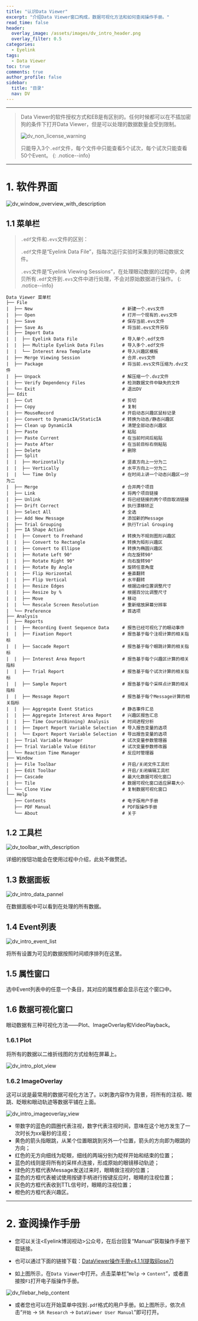 ```yaml
---
title: "认识Data Viewer"
excerpt: "介绍Data Viewer窗口构成，数据可视化方法和如何查阅操作手册。"
read_time: false
header:
  overlay_image: /assets/images/dv_intro_header.png
  overlay_filter: 0.5
categories:
  - Eyelink
tags:
  - Data Viewer
toc: true
comments: true
author_profile: false
sidebar:
  title: "目录"
  nav: DV
---
```


---

> Data Viewer的软件授权方式和EB是有区别的。任何时候都可以在不插加密狗的条件下打开Data Viewer，但是可以处理的数据数量会受到限制。
> 
> ![dv_non_license_warning](/assets/images/dv_non_license_warning.png)
> 
> 只能导入3个`.edf`文件，每个文件中只能查看5个试次，每个试次只能查看50个Event。
{: .notice--info}

---

# 1. 软件界面

![dv_window_overview_with_description](/assets/images/dv_window_overview_with_description.png)

## 1.1 菜单栏

> `.edf`文件和`.evs`文件的区别：
> 
> `.edf`文件是“Eyelink Data File”，指每次运行实验时采集到的眼动数据文件。
> 
> `.evs`文件是“Eyelink Viewing Sessions”，在处理眼动数据的过程中，会拷贝所有`.edf`文件到`.evs`文件中进行处理，不会对原始数据进行操作。
{: .notice--info}

```
Data Viewer 菜单栏
├── File                    
|  ├── New                                  # 新建一个.evs文件
|  ├── Open                                 # 打开一个现有的.evs文件
|  ├── Save                                 # 保存当前.evs文件
|  ├── Save As                              # 将当前.evs文件另存
|  ├── Import Data          
|  |  ├── Eyelink Data File                 # 导入单个.edf文件
|  |  ├── Multiple Eyelink Data Files       # 导入多个.edf文件
|  |  └── Interest Area Template            # 导入兴趣区模板
|  ├── Merge Viewing Session                # 合并.evs文件
|  ├── Package                              # 将当前.evs文件压缩为.dvz文件
|  ├── Unpack                               # 解压缩一个.dvz文件
|  ├── Verify Dependency Files              # 检测数据文件中缺失的文件
|  └── Exit                                 # 退出DV
├── Edit
|  ├── Cut                                  # 剪切
|  ├── Copy                                 # 复制
|  ├── MouseRecord                          # 开启动态兴趣区鼠标记录
|  ├── Convert to DynamicIA/StaticIA        # 转换为动态/静态兴趣区
|  ├── Clean up DynamicIA                   # 清楚全部动态兴趣区
|  ├── Paste                                # 粘贴
|  ├── Paste Current                        # 在当前时间后粘贴
|  ├── Paste After                          # 在当前目标右侧粘贴
|  ├── Delete                               # 删除
|  ├── Split
|  |  ├── Horizontally                      # 竖直方向上一分为二
|  |  ├── Vertically                        # 水平方向上一分为二
|  |  └── Time Only                         # 在时间上讲一个动态兴趣区一分为二
|  ├── Merge                                # 合并两个项目
|  ├── Link                                 # 将两个项目链接
|  ├── Unlink                               # 将已经链接的两个项目取消链接
|  ├── Drift Correct                        # 执行漂移矫正
|  ├── Select All                           # 全选
|  ├── Add New Message                      # 添加新的Message
|  ├── Trial Grouping                       # 执行Trial Grouping
|  ├── IA Shape Action
|  |  ├── Convert to Freehand               # 转换为不规则图形兴趣区
|  |  ├── Convert to Rectangle              # 转换为矩形兴趣区
|  |  ├── Convert to Ellipse                # 转换为椭圆兴趣区
|  |  ├── Rotate Left 90°                   # 向左旋转90°
|  |  ├── Rotate Right 90°                  # 向右旋转90°
|  |  ├── Rotate By Angle                   # 旋转任意角度
|  |  ├── Flip Horizontal                   # 垂直翻转
|  |  ├── Flip Vertical                     # 水平翻转
|  |  ├── Resize Edges                      # 根据边缘位置调整尺寸
|  |  ├── Resize by %                       # 根据百分比调整尺寸
|  |  ├── Move                              # 移动
|  |  └── Rescale Screen Resolution         # 重新缩放屏幕分辨率
|  └── Preference                           # 首选项
├── Analysis
|  ├── Reports
|  |  ├── Recording Event Sequence Data     # 报告已经可视化了的眼动事件
|  |  ├── Fixation Report                   # 报告基于每个注视计算的相关指标
|  |  ├── Saccade Report                    # 报告基于每个眼跳计算的相关指标
|  |  ├── Interest Area Report              # 报告基于每个兴趣区计算的相关指标
|  |  ├── Trial Report                      # 报告基于每个试次计算的相关指标
|  |  ├── Sample Report                     # 报告基于每个采样点计算的相关指标
|  |  ├── Message Report                    # 报告基于每个Message计算的相关指标
|  |  ├── Aggregate Event Statics           # 静态事件汇总
|  |  ├── Aggregate Interest Area Report    # 兴趣区报告汇总
|  |  ├── Time Course(Binning) Analysis     # 时间进程分析
|  |  ├── Import Report Variable Selection  # 导入报告变量的选项
|  |  └── Export Report Variable Selection  # 导出报告变量的选项
|  ├── Trial Variable Manager               # 试次变量参数管理器
|  ├── Trial Variable Value Editor          # 试次变量参数修改器
|  └── Reaction Time Manager                # 反应时管理器
├── Window
|  ├── File Toolbar                         # 开启/关闭文件工具栏
|  ├── Edit Toolbar                         # 开启/关闭编辑工具栏
|  ├── Cascade                              # 最大化数据可视化窗口
|  ├── Tile                                 # 数据可视化窗口适应屏幕大小
|  └── Clone View                           # 复制数据可视化窗口
└── Help
   ├── Contents                             # 电子版用户手册
   ├── PDF Manual                           # PDF版操作手册
   └── About                                # 关于
```

## 1.2 工具栏

![dv_toolbar_with_description](/assets/images/dv_toolbar_with_description.png)

详细的按钮功能会在使用过程中介绍，此处不做赘述。

## 1.3 数据面板

![dv_intro_data_pannel](/assets/images/dv_intro_data_pannel.png)

在数据面板中可以看到在处理的所有数据。

## 1.4 Event列表

![dv_intro_event_list](/assets/images/dv_intro_event_list.png)

将所有设置为可见的数据按照时间顺序排列在这里。

## 1.5 属性窗口

选中Event列表中的任意一个条目，其对应的属性都会显示在这个窗口中。

## 1.6 数据可视化窗口

眼动数据有三种可视化方法——Plot、ImageOverlay和VideoPlayback。

### 1.6.1 Plot

将所有的数据以二维折线图的方式绘制在屏幕上。

![dv_intro_plot_view](/assets/images/dv_intro_plot_view.png)

### 1.6.2 ImageOverlay

这可以说是最常用的数据可视化方法了。以刺激内容作为背景，将所有的注视、眼跳、眨眼和眼动轨迹等数据平铺在上面。

![dv_intro_imageoverlay_view](/assets/images/dv_intro_imageoverlay_view.png)

* 带数字的蓝色的圆圈代表注视，数字代表注视时间，意味在这个地方发生了一次时长为xx毫秒的注视；
* 黄色的箭头指眼跳，从某个位置眼跳到另外一个位置，箭头的方向即为眼跳的方向；
* 红色的无方向细线为眨眼，细线的两端分别为眨样开始和结束的位置；
* 蓝色的线则是将所有的采样点连接，形成原始的眼镜移动轨迹；
* 绿色的方框代表Message发送过来时，眼睛做注视的位置；
* 蓝色的方框代表被试使用按键手柄进行按键反应时，眼睛的注视位置；
* 灰色的方框代表收到TTL信号时，眼睛的注视位置；
* 橙色的方框代表兴趣区。

---

# 2. 查阅操作手册

* 您可以关注<Eyelink博润视动>公众号，在后台回复“Manual”获取操作手册下载链接。

* 也可以通过下面的链接下载：[DataViewer操作手册v4.1.1(提取码pse7)](https://pan.baidu.com/s/1LKEcs4Y7qBymMesG6H9ktg)

* 如上图所示，在`Data Viewer`中打开。点击菜单栏“`Help` -> `Content`”，或者直接按`F1`打开电子版操作手册。

![dv_filebar_help_content](/assets/images/dv_filebar_help_content.png)

* 或者您也可以在开始菜单中找到`.pdf`格式的用户手册。如上图所示，依次点击“`开始` -> `SR Research` -> `DataViewer User Manual`”即可打开。
